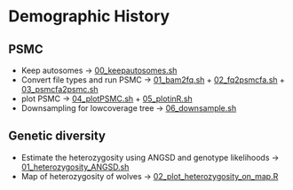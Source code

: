 # Demographic History 

## PSMC 

- Keep autosomes -> [00_keepautosomes.sh](/04_Demographic_History/01_PSMC/00_keepautosomes.sh)
- Convert file types and run PSMC -> [01_bam2fq.sh](/04_Demographic_History/01_PSMC/01_bam2fq.sh) + [02_fq2psmcfa.sh](/04_Demographic_History/01_PSMC/02_fq2psmcfa.sh) + [03_psmcfa2psmc.sh](/04_Demographic_History/01_PSMC/03_psmcfa2psmc.sh) 
- plot PSMC -> [04_plotPSMC.sh](/04_Demographic_History/01_PSMC/04_plotPSMC.sh) + [05_plotinR.sh](/04_Demographic_History/01_PSMC/05_plotinR.sh)
- Downsampling for lowcoverage tree -> [06_downsample.sh](/04_Demographic_History/01_PSMC/06_downsample.sh)

## Genetic diversity
- Estimate the heterozygosity using ANGSD and genotype likelihoods -> [01_heterozygosity_ANGSD.sh](/04_Demographic_History/02_GeneticDiversity/01_heterozygosity_ANGSD.sh)
- Map of heterozygosity of wolves -> [02_plot_heterozygosity_on_map.R](/04_Demographic_History/02_GeneticDiversity/02_plot_heterozygosity_on_map.R)

  
